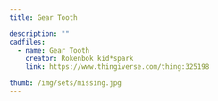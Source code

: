 ```yaml
---
title: Gear Tooth

description: ""
cadfiles:
  - name: Gear Tooth
    creator: Rokenbok kid*spark
    link: https://www.thingiverse.com/thing:325198

thumb: /img/sets/missing.jpg
---
```

